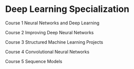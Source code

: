 # Deep Learning Specialization

Course 1 Neural Networks and Deep Learning

Course 2 Improving Deep Neural Networks 

Course 3 Structured Machine Learning Projects 

Course 4 Convolutional Neural Networks

Course 5 Sequence Models 

